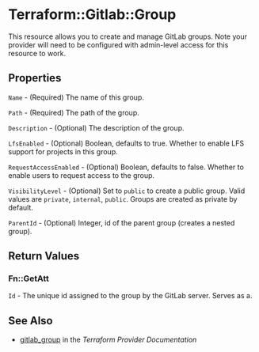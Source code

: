# Terraform::Gitlab::Group

This resource allows you to create and manage GitLab groups.
Note your provider will need to be configured with admin-level access for this resource to work.

## Properties

`Name` - (Required) The name of this group.

`Path` - (Required) The path of the group.

`Description` - (Optional) The description of the group.

`LfsEnabled` - (Optional) Boolean, defaults to true.  Whether to enable LFS support for projects in this group.

`RequestAccessEnabled` - (Optional) Boolean, defaults to false.  Whether to enable users to request access to the group.

`VisibilityLevel` - (Optional) Set to `public` to create a public group. Valid values are `private`, `internal`, `public`. Groups are created as private by default.

`ParentId` - (Optional) Integer, id of the parent group (creates a nested group).


## Return Values

### Fn::GetAtt

`Id` - The unique id assigned to the group by the GitLab server.  Serves as a.

## See Also

* [gitlab_group](https://www.terraform.io/docs/providers/gitlab/r/group.html) in the _Terraform Provider Documentation_